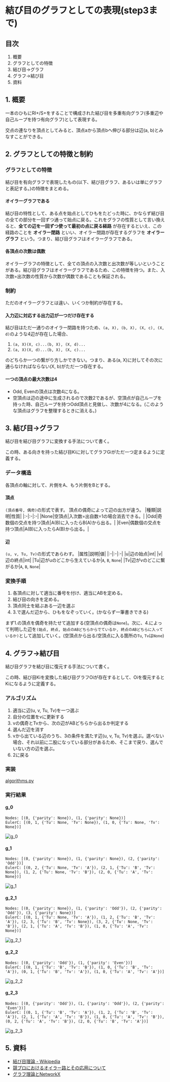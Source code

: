 # 結び目のグラフとしての表現(step3まで)

## 目次
1. 概要
2. グラフとしての特徴
3. 結び目→グラフ
4. グラフ→結び目
5. 資料

## 1. 概要
一本のひもにRI+/S+をすることで構成された結び目を多重有向グラフ(多重辺や自己ループを持つ有向グラフ)として表現する。


交点の連なりを頂点としてみると、頂点aから頂点bへ伸びる部分は辺(a, b)とみなすことができる。

## 2. グラフとしての特徴と制約
### グラフとしての特徴
結び目を有向グラフで表現したもの(以下、結び目グラフ、あるいは単にグラフと表記する。)の特徴をまとめる。

#### オイラーグラフである
結び目の特性として、ある点を始点としてひもをたどった時に、かならず結び目の全ての部分を一回ずつ通って始点に戻る。これをグラフの性質として言い換えると、**全ての辺を一回ずつ使って最初の点に戻る経路** が存在するといえ、この経路のことを **オイラー閉路** といい、オイラー閉路が存在するグラフを **オイラーグラフ** という。つまり、結び目グラフはオイラーグラフである。

#### 各頂点の次数は偶数
オイラーグラフの特徴として、全ての頂点の入次数と出次数が等しいということがある。結び目グラフはオイラーグラフであるため、この特徴を持つ。また、入次数=出次数の性質から次数が偶数であることも保証される。

### 制約
ただのオイラーグラフとは違い、いくつか制約が存在する。

#### 入力辺に対応する出力辺が一つだけ存在する
結び目はただ一通りのオイラー閉路を持つため、`(a, X), (b, X), (X, c), (X, d)`のような4辺が存在した場合、

1. `(a, X)(X, c)...(b, X), (X, d)...`
2. `(a, X)(X, d)...(b, X), (X, c)...`

のどちらか一つの繋がり方しかできない。つまり、ある(a, X)に対してその次に通らなければならない(X, b)がただ一つ存在する。

#### 一つの頂点の最大次数は4
+ Odd, Evenの頂点は次数4になる。
+ 空頂点は辺の途中に生成されるので次数2であるが、空頂点が自己ループを持った時、自己ループを持つOdd頂点と見做し、次数が4になる。(このような頂点はグラフを整理するときに消える。)

## 3. 結び目→グラフ
結び目を結び目グラフに変換する手法について書く。

この時、ある向きを持った結び目Kiに対してグラフGiがただ一つ定まるように定義する。

### データ構造
各頂点の軸に対して、片側をA、もう片側をBとする。

#### 頂点
`(頂点番号, 偶奇)`の形式で表す。
頂点の偶奇によって辺の出方が違う。
|種類|説明|性質|
|:-|:-|:-|
|None|空頂点|入次数=出自数=1の場合消去できる。|
|Odd|奇数個の交点を持つ頂点|A(B)に入ったらB(A)から出る。|
|Even|偶数個の交点を持つ頂点|A(B)に入ったらA(B)から出る。|

#### 辺
`(u, v, Tu, Tv)`の形式であらわす。
|属性|説明|値|
|:-|:-|:-|
|u|辺の始点|int|
|v|辺の終点|int|
|Tu|辺がuのどこから生えているか|`A`, `B`, `None`|
|Tv|辺がvのどこに繋がるか|`A`, `B`, `None`|

### 変換手順
1. 各頂点に対して適当に番号を付け、適当にABを定める。
2. 結び目の向きを定める。
3. 頂点同士を結ぶある一辺を選ぶ
4. 3.で選んだ辺から、ひもをなぞっていく。(かならず一筆書きできる)

まず1.の頂点を偶奇を持たせて追加する(空頂点の偶奇は`None`)。次に、4.によって判明した辺を`(始点, 終点, 始点のABどちらからでているか, 終点のABどちらに入っているか)`として追加していく。(空頂点から出る/空頂点に入る箇所の`Tu`, `Tv`は`None`)

## 4. グラフ→結び目
結び目グラフを結び目に復元する手法について書く。

この時、結び目Kiを変換した結び目グラフOiが存在するとして、Oiを復元するとKiになるように定義する。


### アルゴリズム
1. 適当に辺(u, v, Tu, Tv)を一つ選ぶ
2. 自分の位置をvに更新する
3. vの偶奇とTvから、次の辺がABどちらから出るか判定する
4. 選んだ辺を消す
5. vから出ている辺のうち、3の条件を満たす辺(u, v, Tu, Tv)を選ぶ。選べない場合、それ以前に二股になっている部分があるため、そこまで戻り、選んでいない方の辺を選ぶ。
6. 2に戻る


### 実装
[algorithms.py](../graphs/algorithms.py)

### 実行結果
#### g_0
```
Nodes: [(0, {'parity': None}), (1, {'parity': None})]
EulerC: [(0, 1, {'Tu': None, 'Tv': None}), (1, 0, {'Tu': None, 'Tv': None})]
```
![g_0](../images/knot2graph/g-0.png)

#### g_1
```
Nodes: [(0, {'parity': None}), (1, {'parity': None}), (2, {'parity': 'Odd'})]
EulerC: [(0, 2, {'Tu': None, 'Tv': 'A'}), (2, 1, {'Tu': 'B', 'Tv': None}), (1, 2, {'Tu': None, 'Tv': 'B'}), (2, 0, {'Tu': 'A', 'Tv': None})]
```
![g_1](../images/knot2graph/g-1.png)

#### g_2_1
```
Nodes: [(0, {'parity': None}), (1, {'parity': 'Odd'}), (2, {'parity': 'Odd'}), (3, {'parity': None})]
EulerC: [(0, 1, {'Tu': None, 'Tv': 'A'}), (1, 2, {'Tu': 'B', 'Tv': 'A'}), (2, 3, {'Tu': 'B', 'Tv': None}), (3, 2, {'Tu': None, 'Tv': 'B'}), (2, 1, {'Tu': 'A', 'Tv': 'B'}), (1, 0, {'Tu': 'A', 'Tv': None})]
```
![g_2_1](../images/knot2graph/g-2-1.png)

#### g_2_2
```
Nodes: [(0, {'parity': 'Odd'}), (1, {'parity': 'Even'})]
EulerC: [(0, 1, {'Tu': 'B', 'Tv': 'B'}), (1, 0, {'Tu': 'B', 'Tv': 'A'}), (0, 1, {'Tu': 'B', 'Tv': 'A'}), (1, 0, {'Tu': 'A', 'Tv': 'A'})]
```
![g_2_2](../images/knot2graph/g-2-2.png)

#### g_2_3
```
Nodes: [(0, {'parity': 'Odd'}), (1, {'parity': 'Odd'}), (2, {'parity': 'Even'})]
EulerC: [(0, 1, {'Tu': 'B', 'Tv': 'A'}), (1, 2, {'Tu': 'B', 'Tv': 'A'}), (2, 1, {'Tu': 'A', 'Tv': 'B'}), (1, 0, {'Tu': 'A', 'Tv': 'B'}), (0, 2, {'Tu': 'A', 'Tv': 'B'}), (2, 0, {'Tu': 'B', 'Tv': 'A'})]
```
![g_2_3](../images/knot2graph/g-2-3.png)

## 5. 資料
+ [結び目理論 - Wikipedia](https://ja.m.wikipedia.org/wiki/%E7%B5%90%E3%81%B3%E7%9B%AE%E7%90%86%E8%AB%96)
+ [競プロにおけるオイラー路とその応用について](https://kokiymgch.hatenablog.com/entry/2017/12/07/193238)
+ [グラフ理論とNetworkX](https://docs.pyq.jp/python/math_opt/graph.html)